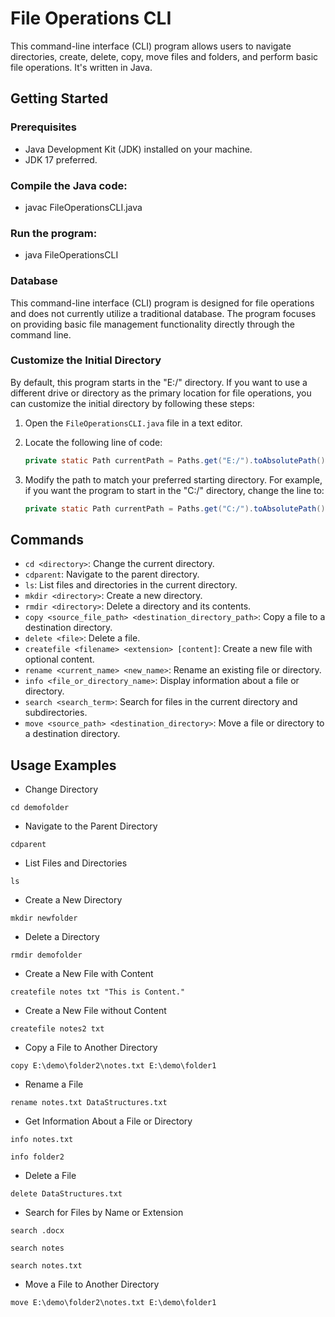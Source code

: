 # File Operations CLI

This command-line interface (CLI) program allows users to navigate directories, create, delete, copy, move files and folders, and perform basic file operations. It's written in Java.

## Getting Started

### Prerequisites
- Java Development Kit (JDK) installed on your machine.
- JDK 17 preferred.

### Compile the Java code:
- javac FileOperationsCLI.java

### Run the program:
- java FileOperationsCLI

### Database

This command-line interface (CLI) program is designed for file operations and does not currently utilize a traditional database. The program focuses on providing basic file management functionality directly through the command line.

### Customize the Initial Directory

By default, this program starts in the "E:/" directory. If you want to use a different drive or directory as the primary location for file operations, you can customize the initial directory by following these steps:

1. Open the `FileOperationsCLI.java` file in a text editor.

2. Locate the following line of code:
   ```java
   private static Path currentPath = Paths.get("E:/").toAbsolutePath().normalize();

3. Modify the path to match your preferred starting directory. For example, if you want the program to start in the "C:/" directory, change the line to:
   ``` java
   private static Path currentPath = Paths.get("C:/").toAbsolutePath().normalize();
   

## Commands

- `cd <directory>`: Change the current directory.
- `cdparent`: Navigate to the parent directory.
- `ls`: List files and directories in the current directory.
- `mkdir <directory>`: Create a new directory.
- `rmdir <directory>`: Delete a directory and its contents.
- `copy <source_file_path> <destination_directory_path>`: Copy a file to a destination directory.
- `delete <file>`: Delete a file.
- `createfile <filename> <extension> [content]`: Create a new file with optional content.
- `rename <current_name> <new_name>`: Rename an existing file or directory.
- `info <file_or_directory_name>`: Display information about a file or directory.
- `search <search_term>`: Search for files in the current directory and subdirectories.
- `move <source_path> <destination_directory>`: Move a file or directory to a destination directory.


## Usage Examples

- Change Directory
```
cd demofolder
```
- Navigate to the Parent Directory
```
cdparent
```
- List Files and Directories
```
ls
```
- Create a New Directory
```
mkdir newfolder
```
- Delete a Directory
```
rmdir demofolder
```
- Create a New File with Content
```
createfile notes txt "This is Content."
```
- Create a New File without Content
```
createfile notes2 txt
```
- Copy a File to Another Directory
```
copy E:\demo\folder2\notes.txt E:\demo\folder1
```
- Rename a File
```
rename notes.txt DataStructures.txt
```
- Get Information About a File or Directory
```
info notes.txt
```
```
info folder2
```
- Delete a File
```
delete DataStructures.txt
```
- Search for Files by Name or Extension
```
search .docx
```
```
search notes
```
```
search notes.txt
```
- Move a File to Another Directory
```
move E:\demo\folder2\notes.txt E:\demo\folder1
```
